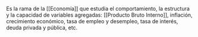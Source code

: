 Es la rama de la [[Economía]] que estudia el comportamiento, la estructura y la capacidad de variables agregadas: [[Producto Bruto Interno]], inflación, crecimiento económico, tasa de empleo y desempleo, tasa de interés, deuda privada y pública, etc.
